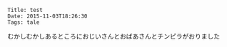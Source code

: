     Title: test
    Date: 2015-11-03T18:26:30
    Tags: tale

むかしむかしあるところにおじいさんとおばあさんとチンピラがおりました

<!-- more -->
